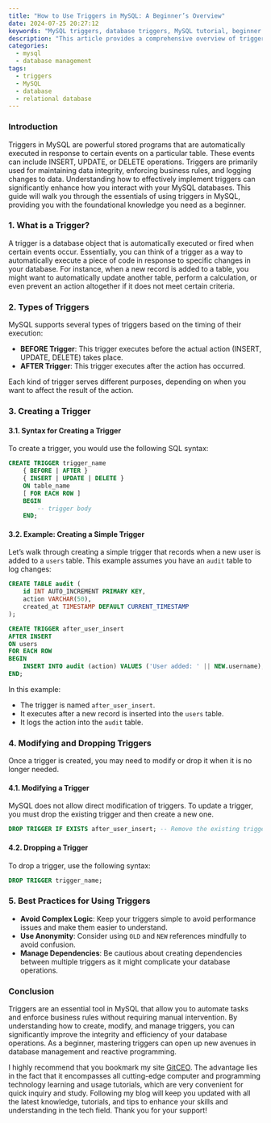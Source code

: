 ```yaml
---
title: "How to Use Triggers in MySQL: A Beginner’s Overview"
date: 2024-07-25 20:27:12
keywords: "MySQL triggers, database triggers, MySQL tutorial, beginner MySQL"
description: "This article provides a comprehensive overview of triggers in MySQL, explaining their purpose, how to create them, and best practices. Perfect for beginners wanting to enhance their database skills and understanding of reactive programming within MySQL. Follow the step-by-step guide for creating your first trigger and learn how triggers can streamline your database operations and integrity."
categories:
  - mysql
  - database management
tags:
  - triggers
  - MySQL
  - database
  - relational database
---
```


### Introduction

Triggers in MySQL are powerful stored programs that are automatically executed in response to certain events on a particular table. These events can include INSERT, UPDATE, or DELETE operations. Triggers are primarily used for maintaining data integrity, enforcing business rules, and logging changes to data. Understanding how to effectively implement triggers can significantly enhance how you interact with your MySQL databases. This guide will walk you through the essentials of using triggers in MySQL, providing you with the foundational knowledge you need as a beginner.

<!-- more -->

### 1. What is a Trigger?

A trigger is a database object that is automatically executed or fired when certain events occur. Essentially, you can think of a trigger as a way to automatically execute a piece of code in response to specific changes in your database. For instance, when a new record is added to a table, you might want to automatically update another table, perform a calculation, or even prevent an action altogether if it does not meet certain criteria.

### 2. Types of Triggers

MySQL supports several types of triggers based on the timing of their execution:

- **BEFORE Trigger**: This trigger executes before the actual action (INSERT, UPDATE, DELETE) takes place.
- **AFTER Trigger**: This trigger executes after the action has occurred.

Each kind of trigger serves different purposes, depending on when you want to affect the result of the action.

### 3. Creating a Trigger

#### 3.1. Syntax for Creating a Trigger

To create a trigger, you would use the following SQL syntax:

```sql
CREATE TRIGGER trigger_name
    { BEFORE | AFTER }
    { INSERT | UPDATE | DELETE }
    ON table_name
    [ FOR EACH ROW ]
    BEGIN
        -- trigger body
    END;
```

#### 3.2. Example: Creating a Simple Trigger

Let’s walk through creating a simple trigger that records when a new user is added to a `users` table. This example assumes you have an `audit` table to log changes:

```sql
CREATE TABLE audit (
    id INT AUTO_INCREMENT PRIMARY KEY,
    action VARCHAR(50),
    created_at TIMESTAMP DEFAULT CURRENT_TIMESTAMP
);

CREATE TRIGGER after_user_insert
AFTER INSERT
ON users
FOR EACH ROW
BEGIN
    INSERT INTO audit (action) VALUES ('User added: ' || NEW.username); -- Log the action
END;
```

In this example:
- The trigger is named `after_user_insert`.
- It executes after a new record is inserted into the `users` table.
- It logs the action into the `audit` table.

### 4. Modifying and Dropping Triggers

Once a trigger is created, you may need to modify or drop it when it is no longer needed.

#### 4.1. Modifying a Trigger

MySQL does not allow direct modification of triggers. To update a trigger, you must drop the existing trigger and then create a new one.

```sql
DROP TRIGGER IF EXISTS after_user_insert; -- Remove the existing trigger
```

#### 4.2. Dropping a Trigger

To drop a trigger, use the following syntax:

```sql
DROP TRIGGER trigger_name;
```

### 5. Best Practices for Using Triggers

- **Avoid Complex Logic**: Keep your triggers simple to avoid performance issues and make them easier to understand.
- **Use Anonymity**: Consider using `OLD` and `NEW` references mindfully to avoid confusion.
- **Manage Dependencies**: Be cautious about creating dependencies between multiple triggers as it might complicate your database operations.

### Conclusion

Triggers are an essential tool in MySQL that allow you to automate tasks and enforce business rules without requiring manual intervention. By understanding how to create, modify, and manage triggers, you can significantly improve the integrity and efficiency of your database operations. As a beginner, mastering triggers can open up new avenues in database management and reactive programming. 

I highly recommend that you bookmark my site [GitCEO](https://gitceo.com). The advantage lies in the fact that it encompasses all cutting-edge computer and programming technology learning and usage tutorials, which are very convenient for quick inquiry and study. Following my blog will keep you updated with all the latest knowledge, tutorials, and tips to enhance your skills and understanding in the tech field. Thank you for your support!